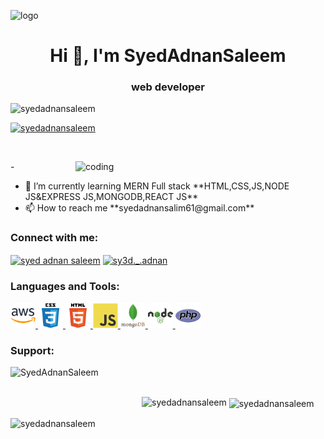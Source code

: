 ![logo](https://github.com/SyedAdnanSaleem/syedadnansaleem/blob/main/209438619-25091cdf-a126-4e95-a24c-5efdf8057606.gif)
<h1 align="center">Hi 👋, I'm SyedAdnanSaleem</h1>
<h3 align="center">web developer</h3>

<p align="left"> <img src="https://komarev.com/ghpvc/?username=syedadnansaleem&label=Profile%20views&color=0e75b6&style=flat" alt="syedadnansaleem" /> </p>

<p align="left"> <a href="https://github.com/ryo-ma/github-profile-trophy"><img src="https://github-profile-trophy.vercel.app/?username=syedadnansaleem" alt="syedadnansaleem" /></a> </p>

<p align="left"> <a href="https://twitter.com/" target="blank"><img src="https://img.shields.io/twitter/follow/?logo=twitter&style=for-the-badge" alt="" /></a> </p>
<img align='right' alt="coding" width="400" src="https://camo.githubusercontent.com/7de37139d0b4c1ce40865e799b446c0e963a3dd8fb68d239707237c40604fa3d/68747470733a2f2f63646e2e6472696262626c652e636f6d2f75736572732f3733303730332f73637265656e73686f74732f363538313234332f6176656e746f2e676966"

-<ul>
<li>🌱 I’m currently learning  MERN Full stack 
  **HTML,CSS,JS,NODE JS&EXPRESS JS,MONGODB,REACT JS** </li>

<li> 📫 How to reach me **syedadnansalim61@gmail.com** </li>
</ul>
<h3 align="left">Connect with me:</h3>
<p align="left">
<a href="https://linkedin.com/in/syed adnan saleem" target="blank"><img align="center" src="https://raw.githubusercontent.com/rahuldkjain/github-profile-readme-generator/master/src/images/icons/Social/linked-in-alt.svg" alt="syed adnan saleem" height="30" width="40" /></a>
<a href="https://instagram.com/sy3d._.adnan" target="blank"><img align="center" src="https://raw.githubusercontent.com/rahuldkjain/github-profile-readme-generator/master/src/images/icons/Social/instagram.svg" alt="sy3d._.adnan" height="30" width="40" /></a>
</p>

<h3 align="left">Languages and Tools:</h3>
<p align="left"> <a href="https://aws.amazon.com" target="_blank" rel="noreferrer"> <img src="https://raw.githubusercontent.com/devicons/devicon/master/icons/amazonwebservices/amazonwebservices-original-wordmark.svg" alt="aws" width="40" height="40"/> </a> <a href="https://www.w3schools.com/css/" target="_blank" rel="noreferrer"> <img src="https://raw.githubusercontent.com/devicons/devicon/master/icons/css3/css3-original-wordmark.svg" alt="css3" width="40" height="40"/> </a> <a href="https://www.w3.org/html/" target="_blank" rel="noreferrer"> <img src="https://raw.githubusercontent.com/devicons/devicon/master/icons/html5/html5-original-wordmark.svg" alt="html5" width="40" height="40"/> </a> <a href="https://developer.mozilla.org/en-US/docs/Web/JavaScript" target="_blank" rel="noreferrer"> <img src="https://raw.githubusercontent.com/devicons/devicon/master/icons/javascript/javascript-original.svg" alt="javascript" width="40" height="40"/> </a> <a href="https://www.mongodb.com/" target="_blank" rel="noreferrer"> <img src="https://raw.githubusercontent.com/devicons/devicon/master/icons/mongodb/mongodb-original-wordmark.svg" alt="mongodb" width="40" height="40"/> </a> <a href="https://nodejs.org" target="_blank" rel="noreferrer"> <img src="https://raw.githubusercontent.com/devicons/devicon/master/icons/nodejs/nodejs-original-wordmark.svg" alt="nodejs" width="40" height="40"/> </a> <a href="https://www.php.net" target="_blank" rel="noreferrer"> <img src="https://raw.githubusercontent.com/devicons/devicon/master/icons/php/php-original.svg" alt="php" width="40" height="40"/> </a> </p>

<h3 align="left">Support:</h3>
<p><a href="https://www.buymeacoffee.com/SyedAdnanSaleem"> <img align="left" src="https://cdn.buymeacoffee.com/buttons/v2/default-yellow.png" height="50" width="210" alt="SyedAdnanSaleem" /></a></p><br><br>

<p><img align="left" src="https://github-readme-stats.vercel.app/api/top-langs?username=syedadnansaleem&show_icons=true&locale=en&layout=compact" alt="syedadnansaleem" /></p>

<p>&nbsp;<img align="center" src="https://github-readme-stats.vercel.app/api?username=syedadnansaleem&show_icons=true&locale=en" alt="syedadnansaleem" /></p>

<p><img align="center" src="https://github-readme-streak-stats.herokuapp.com/?user=syedadnansaleem&" alt="syedadnansaleem" /></p>
